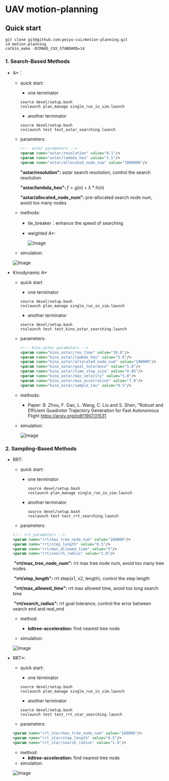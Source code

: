 # UAV motion-planning

## Quick start

```shell
git clone git@github.com:peiyu-cui/motion-planning.git
cd motion-planning
catkin_make -DCMAKE_CXX_STANDARD=14
```

### 1. Search-Based Methods

* A*：

  * quick start:

    * one terminator

    ```shell
    source devel/setup.bash
    roslaunch plan_manage single_run_in_sim.launch
    ```

    * another terminator

    ```shell
    source devel/setup.bash
    roslaunch test test_astar_searching.launch
    ```

  * parameters:

    ```xml
    <!-- astar parameters -->
    <param name="astar/resolution" value="0.1"/>
    <param name="astar/lambda_heu" value="1.5"/>
    <param name="astar/allocated_node_num" value="1000000"/>
    ```

    **"astar/resolution":**     astar search resolution, control the search resolution

    **"astar/lambda_heu":**     $f = g(n) + \lambda * h(n)$

    **"astar/allocated_node_num":**  pre-allocated search node num, avoid too many nodes

  * methods:

    * tie_breaker：enhance the speed of searching

    * weighted A*: 
      
      ![Image](https://github.com/peiyu-cui/motion-planning/blob/main/pic/equation1.png?raw=true)

  * simulation:

  ![Image](https://github.com/peiyu-cui/motion-planning/blob/main/pic/astar.gif?raw=true)

* Kinodynamic A*

  * quick start

    * one terminator

    ```shell
    source devel/setup.bash
    roslaunch plan_manage single_run_in_sim.launch
    ```

    * another terminator

    ```shell
    source devel/setup.bash
    roslaunch test test_kino_astar_searching.launch
    ```

  * parameters:

    ```xml
    <!-- kino_astar parameters -->
    <param name="kino_astar/rou_time" value="10.0"/>
    <param name="kino_astar/lambda_heu" value="5.0"/>
    <param name="kino_astar/allocated_node_num" value="100000"/>
    <param name="kino_astar/goal_tolerance" value="5.0"/>
    <param name="kino_astar/time_step_size" value="0.05"/>
    <param name="kino_astar/max_velocity" value="5.0"/>
    <param name="kino_astar/max_accelration" value="7.0"/>
    <param name="kino_astar/sample_tau" value="0.5"/>
    ```

  * methods:

    * Paper: B. Zhou, F. Gao, L. Wang, C. Liu and S. Shen, "Robust and Efficient Quadrotor Trajectory Generation for Fast Autonomous Flight   https://arxiv.org/pdf/1907.01531

  * simulation:

    ![Image](https://github.com/peiyu-cui/motion-planning/blob/main/pic/kino_astar.gif?raw=true)


### 2. Sampling-Based Methods

* RRT:

  * quick start:

    * one terminator
  
      ```shell
      source devel/setup.bash
      roslaunch plan_manage single_run_in_sim.launch
      ```
  
    * another terminator
  
      ```shell
      source devel/setup.bash
      roslaunch test test_rrt_searching.launch
      ```
  
  * parameters:

  ```xml
  <!-- rrt parameters -->
  <param name="rrt/max_tree_node_num" value="100000"/>
  <param name="rrt/step_length" value="0.5"/>
  <param name="rrt/max_allowed_time" value="5"/>
  <param name="rrt/search_radius" value="1.0"/>
  ```

  ​    **"rrt/max_tree_node_num":** rrt max tree node num, avoid too many tree nodes
  
  ​	**"rrt/step_length":** rrt step(x1, x2, length), control the step length
  
  ​	**"rrt/max_allowed_time":** rrt max allowed time, avoid too long search time
  
  ​	**"rrt/search_radius":** rrt goal tolerance, control the error between search end and real_end
  
  * method:
    * **kdtree-acceleration:** find nearest tree node
  
  * simulation:
  
  ![Image](https://github.com/peiyu-cui/motion-planning/blob/main/pic/rrt.gif?raw=true)



* RRT*:

  * quick start:

    * one terminator

    ```shell
    source devel/setup.bash
    roslaunch plan_manage single_run_in_sim.launch
    ```

    * another terminator

    ```shell
    source devel/setup.bash
    roslaunch test test_rrt_star_searching.launch
    ```

  * parameters:

  ```xml
  <param name="rrt_star/max_tree_node_num" value="100000"/>
  <param name="rrt_star/step_length" value="0.5"/>
  <param name="rrt_star/search_radius" value="1.0"/>
  ```

  * method:
    * **kdtree-acceleration:** find nearest tree node
  * simulation:

  ![Image](https://github.com/peiyu-cui/motion-planning/blob/main/pic/rrt_star.gif?raw=true)



